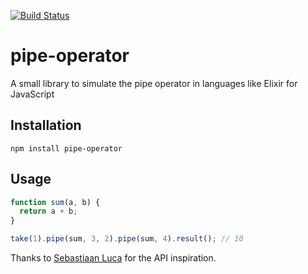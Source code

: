 [![Build Status](https://travis-ci.org/skaterdav85/pipe-operator.svg?branch=master)](https://travis-ci.org/skaterdav85/pipe-operator)

# pipe-operator

A small library to simulate the pipe operator in languages like Elixir for JavaScript

## Installation

```
npm install pipe-operator
```

## Usage

```js
function sum(a, b) {
  return a + b;
}

take(1).pipe(sum, 3, 2).pipe(sum, 4).result(); // 10
```

Thanks to [Sebastiaan Luca](https://blog.sebastiaanluca.com/enabling-php-method-chaining-with-a-makeshift-pipe-operator) for the API inspiration.
